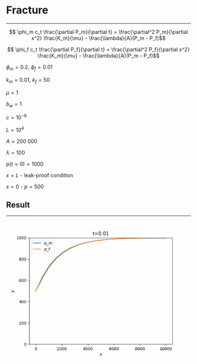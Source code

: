 # Fracture
____

$$ \phi_m c_t \frac{\partial P_m}{\partial t} = \frac{\partial^2 P_m}{\partial x^2} \frac{K_m}{\mu} - \frac{\lambda}{A}(P_m - P_f)$$

$$ \phi_f c_t \frac{\partial P_f}{\partial t} = \frac{\partial^2 P_f}{\partial x^2} \frac{K_m}{\mu} - \frac{\lambda}{A}(P_m - P_f)$$

$\phi_m = 0.2,\ \phi_f = 0.01$

$k_m = 0.01,\ k_f = 50$

$\mu = 1$

$b_w = 1$

$c = 10^{-6}$

$L = 10^{4}$

$A = 200\ 000$

$\lambda = 100$

$p(t=0)=1000$

$x=L$ - leak-proof condition

$x=0$ - $p=500$

## Result
____

![](video_graph2.gif)
